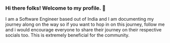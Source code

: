 ### Hi there folks! Welcome to my profile. 👋
I am a Software Engineer based out of India and I am documenting my journey along on the way so if you want to hop in on this journey, follow me and i would encourage everyone to share their journey on their respective socials too. This is extremely beneficial for the community.

<!--
**sanchitarorra/sanchitarorra** is a ✨ _special_ ✨ repository because its `README.md` (this file) appears on your GitHub profile.

Here are some ideas to get you started:

- 🔭 I’m currently working on ...
- 🌱 I’m currently learning ...
- 👯 I’m looking to collaborate on ...
- 🤔 I’m looking for help with ...
- 💬 Ask me about ...
- 📫 How to reach me: ...
- 😄 Pronouns: ...
- ⚡ Fun fact: ...
-->
